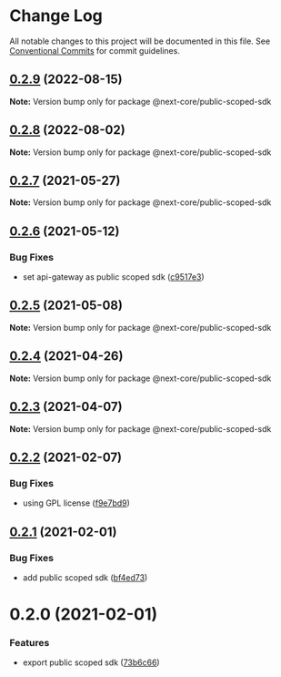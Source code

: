 # Change Log

All notable changes to this project will be documented in this file.
See [Conventional Commits](https://conventionalcommits.org) for commit guidelines.

## [0.2.9](https://github.com/easyops-cn/next-core/compare/@next-core/public-scoped-sdk@0.2.8...@next-core/public-scoped-sdk@0.2.9) (2022-08-15)

**Note:** Version bump only for package @next-core/public-scoped-sdk





## [0.2.8](https://github.com/easyops-cn/next-core/compare/@next-core/public-scoped-sdk@0.2.7...@next-core/public-scoped-sdk@0.2.8) (2022-08-02)

**Note:** Version bump only for package @next-core/public-scoped-sdk

## [0.2.7](https://github.com/easyops-cn/next-core/compare/@next-core/public-scoped-sdk@0.2.6...@next-core/public-scoped-sdk@0.2.7) (2021-05-27)

**Note:** Version bump only for package @next-core/public-scoped-sdk

## [0.2.6](https://github.com/easyops-cn/next-core/compare/@next-core/public-scoped-sdk@0.2.5...@next-core/public-scoped-sdk@0.2.6) (2021-05-12)

### Bug Fixes

- set api-gateway as public scoped sdk ([c9517e3](https://github.com/easyops-cn/next-core/commit/c9517e3fd55f9ec25861e9129c36ae51461875d6))

## [0.2.5](https://github.com/easyops-cn/next-core/compare/@next-core/public-scoped-sdk@0.2.4...@next-core/public-scoped-sdk@0.2.5) (2021-05-08)

**Note:** Version bump only for package @next-core/public-scoped-sdk

## [0.2.4](https://github.com/easyops-cn/next-core/compare/@next-core/public-scoped-sdk@0.2.3...@next-core/public-scoped-sdk@0.2.4) (2021-04-26)

**Note:** Version bump only for package @next-core/public-scoped-sdk

## [0.2.3](https://github.com/easyops-cn/next-core/compare/@next-core/public-scoped-sdk@0.2.2...@next-core/public-scoped-sdk@0.2.3) (2021-04-07)

**Note:** Version bump only for package @next-core/public-scoped-sdk

## [0.2.2](https://github.com/easyops-cn/next-core/compare/@next-core/public-scoped-sdk@0.2.1...@next-core/public-scoped-sdk@0.2.2) (2021-02-07)

### Bug Fixes

- using GPL license ([f9e7bd9](https://github.com/easyops-cn/next-core/commit/f9e7bd9))

## [0.2.1](https://github.com/easyops-cn/next-core/compare/@next-core/public-scoped-sdk@0.2.0...@next-core/public-scoped-sdk@0.2.1) (2021-02-01)

### Bug Fixes

- add public scoped sdk ([bf4ed73](https://github.com/easyops-cn/next-core/commit/bf4ed73))

# 0.2.0 (2021-02-01)

### Features

- export public scoped sdk ([73b6c66](https://github.com/easyops-cn/next-core/commit/73b6c6613509417806849ee770fff69ec9df3f74))
